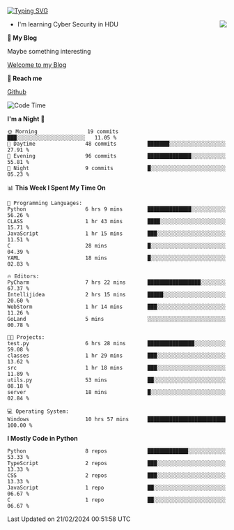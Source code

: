 [![Typing SVG](https://readme-typing-svg.herokuapp.com?font=Fira+Code&pause=1000&random=false&width=450&height=60&lines=Hello+%F0%9F%91%8B%F0%9F%8F%BB;I'm+JBNRZ)](https://git.io/typing-svg)

<a href="#">
  <img align="right" src="https://github-readme-stats.vercel.app/api?username=JBNRZ&show_icons=true&bg_color=15,f2f7fd,E0EAFC" />
</a>

- I'm learning Cyber Security in HDU

 **🌱 My Blog**

Maybe something interesting

[Welcome to my Blog](https://jbnrz.com.cn/)

 **💬 Reach me** 

[Github](https://github.com/JBNRZ)


<!--START_SECTION:waka-->
![Code Time](http://img.shields.io/badge/Code%20Time-329%20hrs%2042%20mins-blue)

**I'm a Night 🦉** 

```text
🌞 Morning                19 commits          ███░░░░░░░░░░░░░░░░░░░░░░   11.05 % 
🌆 Daytime                48 commits          ███████░░░░░░░░░░░░░░░░░░   27.91 % 
🌃 Evening                96 commits          ██████████████░░░░░░░░░░░   55.81 % 
🌙 Night                  9 commits           █░░░░░░░░░░░░░░░░░░░░░░░░   05.23 % 
```


📊 **This Week I Spent My Time On** 

```text
💬 Programming Languages: 
Python                   6 hrs 9 mins        ██████████████░░░░░░░░░░░   56.26 % 
CLASS                    1 hr 43 mins        ████░░░░░░░░░░░░░░░░░░░░░   15.71 % 
JavaScript               1 hr 15 mins        ███░░░░░░░░░░░░░░░░░░░░░░   11.51 % 
C                        28 mins             █░░░░░░░░░░░░░░░░░░░░░░░░   04.39 % 
YAML                     18 mins             █░░░░░░░░░░░░░░░░░░░░░░░░   02.83 % 

🔥 Editors: 
PyCharm                  7 hrs 22 mins       █████████████████░░░░░░░░   67.37 % 
Intellijidea             2 hrs 15 mins       █████░░░░░░░░░░░░░░░░░░░░   20.60 % 
WebStorm                 1 hr 14 mins        ███░░░░░░░░░░░░░░░░░░░░░░   11.26 % 
GoLand                   5 mins              ░░░░░░░░░░░░░░░░░░░░░░░░░   00.78 % 

🐱‍💻 Projects: 
test.py                  6 hrs 28 mins       ███████████████░░░░░░░░░░   59.08 % 
classes                  1 hr 29 mins        ███░░░░░░░░░░░░░░░░░░░░░░   13.62 % 
src                      1 hr 18 mins        ███░░░░░░░░░░░░░░░░░░░░░░   11.89 % 
utils.py                 53 mins             ██░░░░░░░░░░░░░░░░░░░░░░░   08.18 % 
server                   18 mins             █░░░░░░░░░░░░░░░░░░░░░░░░   02.84 % 

💻 Operating System: 
Windows                  10 hrs 57 mins      █████████████████████████   100.00 % 
```

**I Mostly Code in Python** 

```text
Python                   8 repos             █████████████░░░░░░░░░░░░   53.33 % 
TypeScript               2 repos             ███░░░░░░░░░░░░░░░░░░░░░░   13.33 % 
CSS                      2 repos             ███░░░░░░░░░░░░░░░░░░░░░░   13.33 % 
JavaScript               1 repo              ██░░░░░░░░░░░░░░░░░░░░░░░   06.67 % 
C                        1 repo              ██░░░░░░░░░░░░░░░░░░░░░░░   06.67 % 
```




 Last Updated on 21/02/2024 00:51:58 UTC
<!--END_SECTION:waka-->
